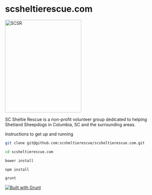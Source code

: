 # scsheltierescue.com

<img src="https://raw.github.com/alexdiliberto/scsheltierescue.com/master/img/SCSR-Logo-New-Transparent_500x606.png" alt="SCSR" title="SCSR" width="250" height="303">

SC Sheltie Rescue is a non-profit volunteer group dedicated to helping Shetland Sheepdogs in Columbia, SC and the surrounding areas.

Instructions to get up and running

```sh
git clone git@github.com:scsheltierescue/scsheltierescue.com.git

cd scsheltierescue.com

bower install

npm install

grunt
```

[![Built with Grunt](https://cdn.gruntjs.com/builtwith.png)](http://gruntjs.com/)
